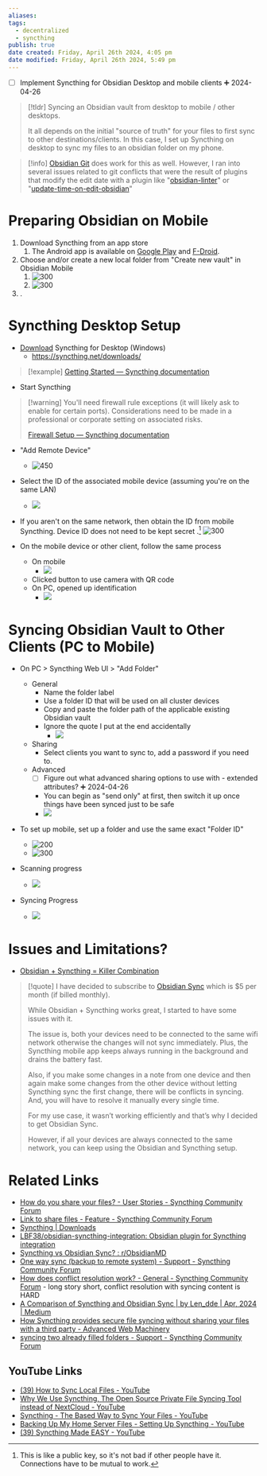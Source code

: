 ```yaml
---
aliases: 
tags:
  - decentralized
  - syncthing
publish: true
date created: Friday, April 26th 2024, 4:05 pm
date modified: Friday, April 26th 2024, 5:49 pm
---
```


- [ ] Implement Syncthing for Obsidian Desktop and mobile clients ➕ 2024-04-26

> [!tldr] Syncing an Obsidian vault from desktop to mobile / other desktops. 
> 
> It all depends on the initial "source of truth" for your files to first sync to other destinations/clients. In this case, I set up Syncthing on desktop to sync my files to an obsidian folder on my phone.  

> [!info] [Obsidian Git](https://github.com/denolehov/obsidian-git) does work for this as well. However, I ran into several issues related to git conflicts that were the result of plugins that modify the edit date with a plugin like "[obsidian-linter](https://github.com/platers/obsidian-linter)" or "[update-time-on-edit-obsidian](https://github.com/beaussan/update-time-on-edit-obsidian)"
# Preparing Obsidian on Mobile
1. Download Syncthing from an app store
	1. The Android app is available on [Google Play](https://play.google.com/store/apps/details?id=com.nutomic.syncthingandroid) and [F-Droid](https://f-droid.org/packages/com.nutomic.syncthingandroid/).
2. Choose and/or create a new local folder from "Create new vault" in Obsidian Mobile
	1. ![300](_attachments/Syncthing%20for%20Obsidian%20Notes/IMG-20240426174942822.png)
	2. ![300](_attachments/Syncthing%20for%20Obsidian%20Notes/IMG-20240426174942892.png)
3. .
# Syncthing Desktop Setup
- [Download](https://github.com/Bill-Stewart/SyncthingWindowsSetup/releases/) Syncthing for Desktop (Windows)
	- https://syncthing.net/downloads/ 

> [!example] [Getting Started — Syncthing documentation](https://docs.syncthing.net/intro/getting-started.html)

- Start Syncthing

> [!warning] You'll need firewall rule exceptions (it will likely ask to enable for certain ports). Considerations need to be made in a professional or corporate setting on associated risks.
> 
> [Firewall Setup — Syncthing documentation](https://docs.syncthing.net/users/firewall.html#firewall-setup)

- "Add Remote Device"
	- ![450](_attachments/Syncthing%20for%20Obsidian%20Notes/IMG-20240426174943025.png)

- Select the ID of the associated mobile device (assuming you're on the same LAN)
	- ![](_attachments/Syncthing%20for%20Obsidian%20Notes/IMG-20240426174943113.png)

- If you aren't on the same network, then obtain the ID from mobile Syncthing.  Device ID does not need to be kept secret .[^1]
![300](_attachments/Syncthing%20for%20Obsidian%20Notes/IMG-20240426174943180.png)

- On the mobile device or other client, follow the same process
	- On mobile
		- ![](_attachments/Syncthing%20for%20Obsidian%20Notes/IMG-20240426174943245.png)
	- Clicked button to use camera with QR code
	- On PC, opened up identification
		- ![](_attachments/Syncthing%20for%20Obsidian%20Notes/IMG-20240426174943320.png)

# Syncing Obsidian Vault to Other Clients (PC to Mobile)
- On PC > Syncthing Web UI > "Add Folder"
	- General
		- Name the folder label
		- Use a folder ID that will be used on all cluster devices
		- Copy and paste the folder path of the applicable existing Obsidian vault
		- Ignore the quote I put at the end accidentally
			- ![](_attachments/Syncthing%20for%20Obsidian%20Notes/IMG-20240426174943379.png)
	- Sharing
		- Select clients you want to sync to, add a password if you need to.
	- Advanced
		- [ ] Figure out what advanced sharing options to use with - extended attributes? ➕ 2024-04-26
		- You can begin as "send only" at first, then switch it up once things have been synced just to be safe
		- ![](_attachments/Syncthing%20for%20Obsidian%20Notes/IMG-20240426174943440.png)

- To set up mobile, set up a folder and use the same exact "Folder ID"
	- ![200](_attachments/Syncthing%20for%20Obsidian%20Notes/IMG-20240426174943498.png)
	- ![300](_attachments/Syncthing%20for%20Obsidian%20Notes/IMG-20240426174943613.png)

- Scanning progress
	- ![](_attachments/Syncthing%20for%20Obsidian%20Notes/IMG-20240426174943683.png)
- Syncing Progress
	- ![](_attachments/Syncthing%20for%20Obsidian%20Notes/IMG-20240426174943755.png)
# Issues and Limitations?
- [Obsidian + Syncthing = Killer Combination](https://deepakness.com/blog/obsidian-syncthing/)

> [!quote] I have decided to subscribe to [Obsidian Sync](https://obsidian.md/sync) which is $5 per month (if billed monthly).
> 
> While Obsidian + Syncthing works great, I started to have some issues with it.
> 
> The issue is, both your devices need to be connected to the same wifi network otherwise the changes will not sync immediately. Plus, the Syncthing mobile app keeps always running in the background and drains the battery fast.
> 
> Also, if you make some changes in a note from one device and then again make some changes from the other device without letting Syncthing sync the first change, there will be conflicts in syncing. And, you will have to resolve it manually every single time.
> 
> For my use case, it wasn’t working efficiently and that’s why I decided to get Obsidian Sync.
> 
> However, if all your devices are always connected to the same network, you can keep using the Obsidian and Syncthing setup.
# Related Links
- [How do you share your files? - User Stories - Syncthing Community Forum](https://forum.syncthing.net/t/how-do-you-share-your-files/2515)
- [Link to share files - Feature - Syncthing Community Forum](https://forum.syncthing.net/t/link-to-share-files/2825/2) 
- [Syncthing | Downloads](https://syncthing.net/downloads/)
- [LBF38/obsidian-syncthing-integration: Obsidian plugin for Syncthing integration](https://github.com/LBF38/obsidian-syncthing-integration)
- [Syncthing vs Obsidian Sync? : r/ObsidianMD](https://www.reddit.com/r/ObsidianMD/comments/xrn9ul/syncthing_vs_obsidian_sync/) 
- [One way sync (backup to remote system) - Support - Syncthing Community Forum](https://forum.syncthing.net/t/one-way-sync-backup-to-remote-system/20341) 
- [How does conflict resolution work? - General - Syncthing Community Forum](https://forum.syncthing.net/t/how-does-conflict-resolution-work/15113) - long story short, conflict resolution with syncing content is HARD
- [A Comparison of Syncthing and Obsidian Sync | by Len_dde | Apr, 2024 | Medium](https://medium.com/@lennart.dde/a-comparison-of-syncthing-and-obsidian-sync-fd0c2376cc04#:~:text=In%20conclusion%2C%20both%20Syncthing%20and,conscious%20users%20with%20technical%20expertise.)
- [How Syncthing provides secure file syncing without sharing your files with a third party - Advanced Web Machinery](https://advancedweb.hu/how-syncthing-provides-secure-file-syncing-without-sharing-your-files-with-a-third-party/) 
- [syncing two already filled folders - Support - Syncthing Community Forum](https://forum.syncthing.net/t/syncing-two-already-filled-folders/21161)
## YouTube Links
- [(39) How to Sync Local Files - YouTube](https://www.youtube.com/watch?v=dBVTedUWbfg)
- [Why We Use Syncthing, The Open Source Private File Syncing Tool instead of NextCloud - YouTube](https://www.youtube.com/watch?v=bNiiJe8NpEw)
- [Syncthing - The Based Way to Sync Your Files - YouTube](https://www.youtube.com/watch?v=Uag8PJaO0N4)
- [Backing Up My Home Server Files - Setting Up Syncthing - YouTube](https://www.youtube.com/watch?v=V4kWJ8JcdtM)
- [(39) Syncthing Made EASY - YouTube](https://www.youtube.com/watch?v=PSx-BkMOPF4)

[^1]: This is like a public key, so it's not bad if other people have it.  Connections have to be mutual to work.